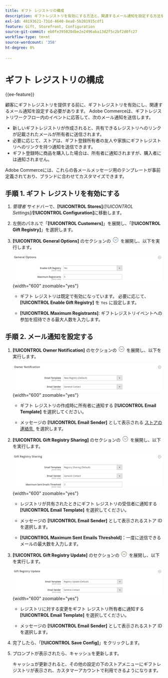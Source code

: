 ```yaml
---
title: ギフト レジストリの構成
description: ギフトレジストリを有効にする方法と、関連するメール通知を設定する方法を説明します。
exl-id: 48193621-731d-4640-8ea8-5b201915cdf1
feature: Gift, Storefront, Configuration
source-git-commit: eb0fe395020dbe2e2496aba13d2f5c2bf2d0fc27
workflow-type: tm+mt
source-wordcount: '358'
ht-degree: 0%

---
```


# ギフト レジストリの構成

{{ee-feature}}

顧客にギフトレジストリを提供する前に、ギフトレジストリを有効にし、関連するメール通知を設定する必要があります。 Adobe Commerceは、ギフトレジストリワークフロー内のイベントに応答して、次のメール通知を送信します。

- 新しいギフトレジストリが作成されると、共有できるレジストリへのリンクが記載されたメールが所有者に送信されます。
- 必要に応じて、ストアは、ギフト登録所有者の友人や家族にギフトレジストリへのリンクを持つ通知を送信できます。
- ギフト登録時に商品を購入した場合は、所有者に通知されますが、購入者には通知されません。

Adobe Commerceには、これらの各メールメッセージ用のテンプレートが事前定義されており、ブランドに合わせてカスタマイズできます。

## 手順 1. ギフト レジストリを有効にする

1. _管理者_ サイドバーで、**[!UICONTROL Stores]**/_[!UICONTROL Settings]_/**[!UICONTROL Configuration]**&#x200B;に移動します。

1. 左側のパネルで「**[!UICONTROL Customers]**」を展開し、「**[!UICONTROL Gift Registry]**」を選択します。

1. **[!UICONTROL General Options]** のセクションの ![&#x200B; 展開セレクター &#x200B;](../assets/icon-display-expand.png) を展開し、以下を実行します。

   ![&#x200B; 顧客の設定 – ギフトレジストリの一般 &#x200B;](../configuration-reference/customers/assets/gift-registry-general-options.png){width="600" zoomable="yes"}

   - ギフト レジストリは既定で有効になっています。 必要に応じて、**[!UICONTROL Enable Gift Registry]** を `Yes` に設定します。

   - **[!UICONTROL Maximum Registrants]**: ギフトレジストリイベントへの参加を招待できる最大人数を入力します。

## 手順 2. メール通知を設定する

1. **[!UICONTROL Owner Notification]** のセクションの ![&#x200B; 展開セレクター &#x200B;](../assets/icon-display-expand.png) を展開し、以下を実行します。

   ![&#x200B; 顧客の構成 – ギフト レジストリ所有者の通知 &#x200B;](../configuration-reference/customers/assets/gift-registry-owner-notification.png){width="600" zoomable="yes"}

   - ギフト レジストリの作成時に所有者に通知する **[!UICONTROL Email Template]** を選択してください。

   - メッセージの **[!UICONTROL Email Sender]** として表示される [&#x200B; ストアの連絡先 &#x200B;](../getting-started/store-details.md#store-email-addresses) を選択します。

1. **[!UICONTROL Gift Registry Sharing]** のセクションの ![&#x200B; 展開セレクター &#x200B;](../assets/icon-display-expand.png) を展開し、以下を実行します。

   ![&#x200B; 顧客の設定 – ギフトレジストリの共有 &#x200B;](../configuration-reference/customers/assets/gift-registry-gift-registry-sharing.png){width="600" zoomable="yes"}

   - レジストリが共有されたときにギフト レジストリの受信者に通知する **[!UICONTROL Email Template]** を選択してください。

   - メッセージの **[!UICONTROL Email Sender]** として表示されるストア ID を選択します。

   - **[!UICONTROL Maximum Sent Emails Threshold]**：一度に送信できるメールの最大数を入力します。

1. **[!UICONTROL Gift Registry Update]** のセクションの ![&#x200B; 展開セレクター &#x200B;](../assets/icon-display-expand.png) を展開し、以下を実行します。

   ![&#x200B; 顧客の設定 – ギフトレジストリの更新 &#x200B;](../configuration-reference/customers/assets/gift-registry-gift-registry-update.png){width="600" zoomable="yes"}

   - レジストリに対する変更をギフト レジストリ所有者に通知する **[!UICONTROL Email Template]** を選択してください。

   - メッセージの **[!UICONTROL Email Sender]** として表示されるストア ID を選択します。

1. 完了したら、「**[!UICONTROL Save Config]**」をクリックします。

1. プロンプトが表示されたら、キャッシュを更新します。

   キャッシュが更新されると、その他の設定の下のストアメニューにギフトレジストリが表示され、カスタマーアカウントで利用できるようになります。
